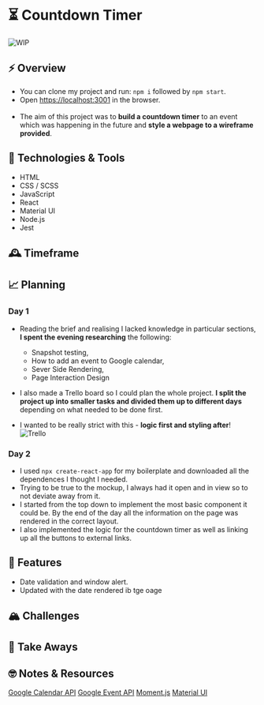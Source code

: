 # ⏳ Countdown Timer

![WIP](https://i.ibb.co/Xz5th5H/WIP1.png)

## ⚡️ Overview

- You can clone my project and run: `npm i` followed by `npm start`.
- Open [https://localhost:3001](https://localhost:3001) in the browser.
  <br />
  <br />
- The aim of this project was to **build a countdown timer** to an event which was happening in the future and **style a webpage to a wireframe provided**.

## 💾 Technologies & Tools

- HTML
- CSS / SCSS
- JavaScript
- React
- Material UI
- Node.js
- Jest

## 🕰 Timeframe

## 📈 Planning

### Day 1

- Reading the brief and realising I lacked knowledge in particular sections, **I spent the evening researching** the following:

  - Snapshot testing,
  - How to add an event to Google calendar,
  - Sever Side Rendering,
  - Page Interaction Design

- I also made a Trello board so I could plan the whole project. **I split the project up into smaller tasks and divided them up to different days** depending on what needed to be done first.
- I wanted to be really strict with this - **logic first and styling after**!
  ![Trello](https://i.ibb.co/0tg1wgw/se-trello2.png)

### Day 2

- I used `npx create-react-app` for my boilerplate and downloaded all the dependences I thought I needed.
- Trying to be true to the mockup, I always had it open and in view so to not deviate away from it.
- I started from the top down to implement the most basic component it could be. By the end of the day all the information on the page was rendered in the correct layout.
- I also implemented the logic for the countdown timer as well as linking up all the buttons to external links.

## 🎈 Features

- Date validation and window alert.
- Updated with the date rendered ib tge oage

## 🏔 Challenges

## 🥡 Take Aways

## 🤓 Notes & Resources

[Google Calendar API](https://developers.google.com/calendar)
[Google Event API](https://developers.google.com/calendar/v3/reference/events)
[Moment.js](https://momentjs.com/)
[Material UI](https://material-ui.com/)
